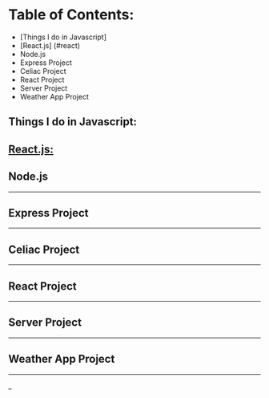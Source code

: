 
# Table of Contents:

* [Things I do in Javascript]
*  [React.js] (#react)
* Node.js
* Express Project
* Celiac Project
* React Project
* Server Project
* Weather App Project

## Things I do in Javascript:

## [React.js:](./docs/react.md)

## Node.js
















______________________________________
## Express Project
















______________________________________
## Celiac Project
















______________________________________
## React Project















______________________________________
## Server Project















______________________________________
## Weather App Project















______________________________________
_
